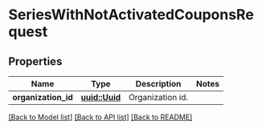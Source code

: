 # SeriesWithNotActivatedCouponsRequest

## Properties

Name | Type | Description | Notes
------------ | ------------- | ------------- | -------------
**organization_id** | [**uuid::Uuid**](uuid::Uuid.md) | Organization id. | 

[[Back to Model list]](../README.md#documentation-for-models) [[Back to API list]](../README.md#documentation-for-api-endpoints) [[Back to README]](../README.md)


